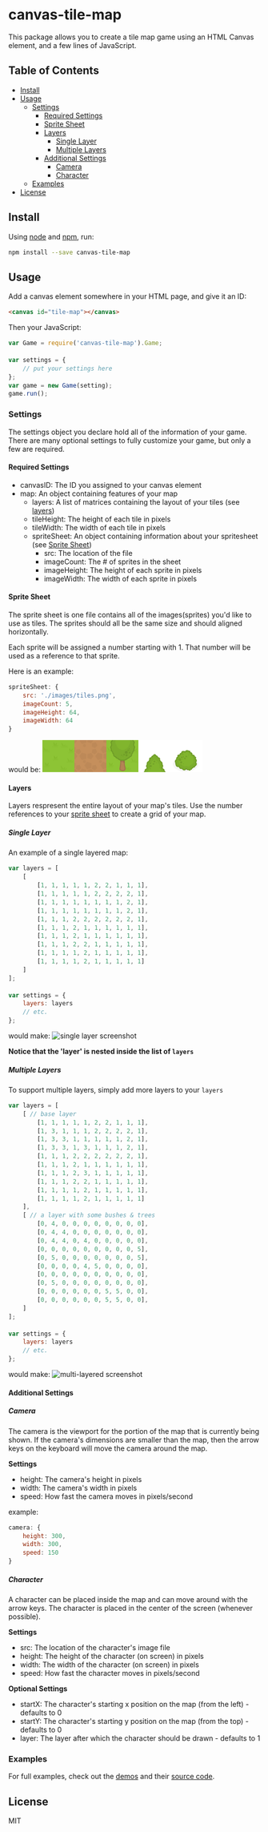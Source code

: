 # canvas-tile-map

This package allows you to create a tile map game using an HTML Canvas element, and a few lines of JavaScript.

## Table of Contents

- [Install](#install)
- [Usage](#usage)
  - [Settings](#settings)
    - [Required Settings](#required-settings)
    - [Sprite Sheet](#sprite-sheet)
    - [Layers](#layers)
        - [Single Layer](#single-layer)
        - [Multiple Layers](#multiple-layers)
    - [Additional Settings](#additional-settings)
        - [Camera](#camera)
        - [Character](#character)
  - [Examples](#settings)
- [License](#license)

## Install

Using [node](https://nodejs.org) and [npm](https://npmjs.com), run:

```sh
npm install --save canvas-tile-map
```

## Usage

Add a canvas element somewhere in your HTML page, and give it an ID:

```html
<canvas id="tile-map"></canvas>
```

Then your JavaScript:

```js
var Game = require('canvas-tile-map').Game;

var settings = {
    // put your settings here
};
var game = new Game(setting);
game.run();
```

### Settings

The settings object you declare hold all of the information of your game. There are many optional settings to fully customize your game, but only a few are required.

#### Required Settings

- canvasID: The ID you assigned to your canvas element
- map: An object containing features of your map
    - layers: A list of matrices containing the layout of your tiles (see [layers](#layers))
    - tileHeight: The height of each tile in pixels
    - tileWidth: The width of each tile in pixels
    - spriteSheet: An object containing information about your spritesheet (see [Sprite Sheet](#sprite-sheet))
        - src: The location of the file
        - imageCount: The # of sprites in the sheet
        - imageHeight: The height of each sprite in pixels
        - imageWidth: The width of each sprite in pixels

#### Sprite Sheet

The sprite sheet is one file contains all of the images(sprites) you'd like to use as tiles. The sprites should all be the same size and should aligned horizontally.

Each sprite will be assigned a number starting with 1. That number will be used as a reference to that sprite.

Here is an example:

```js
spriteSheet: {
    src: './images/tiles.png',
    imageCount: 5,
    imageHeight: 64,
    imageWidth: 64
}
```
would be:
![sprite sheet example](./src/examples/static/images/tiles.png)

#### Layers

Layers respresent the entire layout of your map's tiles. Use the number references to your [sprite sheet](#sprite-sheet) to create a grid of your map.

##### Single Layer

An example of a single layered map:
```js
var layers = [
    [
        [1, 1, 1, 1, 1, 2, 2, 1, 1, 1],
        [1, 1, 1, 1, 1, 2, 2, 2, 2, 1],
        [1, 1, 1, 1, 1, 1, 1, 1, 2, 1],
        [1, 1, 1, 1, 1, 1, 1, 1, 2, 1],
        [1, 1, 1, 2, 2, 2, 2, 2, 2, 1],
        [1, 1, 1, 2, 1, 1, 1, 1, 1, 1],
        [1, 1, 1, 2, 1, 1, 1, 1, 1, 1],
        [1, 1, 1, 2, 2, 1, 1, 1, 1, 1],
        [1, 1, 1, 1, 2, 1, 1, 1, 1, 1],
        [1, 1, 1, 1, 2, 1, 1, 1, 1, 1]
    ]
];

var settings = {
    layers: layers
    // etc.
};
```
would make:
![single layer screenshot]()

**Notice that the 'layer' is nested inside the list of `layers`**

##### Multiple Layers

To support multiple layers, simply add more layers to your `layers`

```js
var layers = [
    [ // base layer
        [1, 1, 1, 1, 1, 2, 2, 1, 1, 1],
        [1, 3, 1, 1, 1, 2, 2, 2, 2, 1],
        [1, 3, 3, 1, 1, 1, 1, 1, 2, 1],
        [1, 3, 3, 1, 3, 1, 1, 1, 2, 1],
        [1, 1, 1, 2, 2, 2, 2, 2, 2, 1],
        [1, 1, 1, 2, 1, 1, 1, 1, 1, 1],
        [1, 1, 1, 2, 3, 1, 1, 1, 1, 1],
        [1, 1, 1, 2, 2, 1, 1, 1, 1, 1],
        [1, 1, 1, 1, 2, 1, 1, 1, 1, 1],
        [1, 1, 1, 1, 2, 1, 1, 1, 1, 1]
    ],
    [ // a layer with some bushes & trees
        [0, 4, 0, 0, 0, 0, 0, 0, 0, 0],
        [0, 4, 4, 0, 0, 0, 0, 0, 0, 0],
        [0, 4, 4, 0, 4, 0, 0, 0, 0, 0],
        [0, 0, 0, 0, 0, 0, 0, 0, 0, 5],
        [0, 5, 0, 0, 0, 0, 0, 0, 0, 5],
        [0, 0, 0, 0, 4, 5, 0, 0, 0, 0],
        [0, 0, 0, 0, 0, 0, 0, 0, 0, 0],
        [0, 5, 0, 0, 0, 0, 0, 0, 0, 0],
        [0, 0, 0, 0, 0, 0, 5, 5, 0, 0],
        [0, 0, 0, 0, 0, 0, 5, 5, 0, 0],
    ]
];

var settings = {
    layers: layers
    // etc.
};
```
would make:
![multi-layered screenshot]()

#### Additional Settings

##### Camera

The camera is the viewport for the portion of the map that is currently being shown. If the camera's dimensions are smaller than the map, then the arrow keys on the keyboard will move the camera around the map.

__Settings__
- height: The camera's height in pixels
- width: The camera's width in pixels
- speed: How fast the camera moves in pixels/second

example:
```js
camera: {
    height: 300,
    width: 300,
    speed: 150
}
```

##### Character

A character can be placed inside the map and can move around with the arrow keys. The character is placed in the center of the screen (whenever possible).

__Settings__
- src: The location of the character's image file
- height: The height of the character (on screen) in pixels
- width: The width of the character (on screen) in pixels
- speed: How fast the character moves in pixels/second

__Optional Settings__
- startX: The character's starting x position on the map (from the left) - defaults to 0
- startY: The character's starting y position on the map (from the top) - defaults to 0
- layer: The layer after which the character should be drawn - defaults to 1

### Examples

For full examples, check out the [demos](https://rbcasperson.github.io/canvas-tile-map/) and their [source code](./src/examples).

## License

MIT